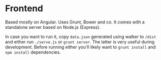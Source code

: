 # Frontend

Based mostly on Angular. Uses Grunt, Bower and co. It comes with a standalone server based on Node.js (Express).

In case you want to run it, copy `data.json` generated using walker to `/dist` and either run `./serve.js` or `grunt server`. The latter is very useful during development. Before running either you'll likely want to `grunt install` and `npm install` dependencies.
